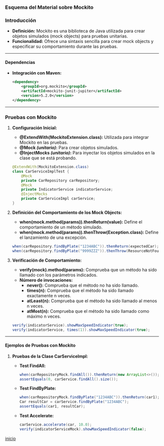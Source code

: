 ### Esquema del Material sobre Mockito

### Introducción
- **Definición:** Mockito es una biblioteca de Java utilizada para crear objetos simulados (mock objects) para pruebas unitarias.
- **Funcionalidad:** Ofrece una sintaxis sencilla para crear mock objects y especificar su comportamiento durante las pruebas.

---

#### Dependencias
- **Integración con Maven:**
  ```xml
  <dependency>
      <groupId>org.mockito</groupId>
      <artifactId>mockito-junit-jupiter</artifactId>
      <version>5.2.0</version>
  </dependency>
  ```
---

### Pruebas con Mockito

1. **Configuración Inicial:**
   - **@ExtendWith(MockitoExtension.class):** Utilizada para integrar Mockito en las pruebas.
   - **@Mock *(unitario)*:** Para crear objetos simulados.
   - **@InjectMocks *(unitario)*:** Para inyectar los objetos simulados en la clase que se está probando.

   ```java
   @ExtendWith(MockitoExtension.class)
   class CarServiceImplTest {
       @Mock
       private CarRepository carRepository;
       @Mock
       private IndicatorService indicatorService;
       @InjectMocks
       private CarServiceImpl carService;
   }
   ```

2. **Definición del Comportamiento de los Mock Objects:**
   - **when(mock.method(params)).thenReturn(value):** Define el comportamiento de un método simulado.
   - **when(mock.method(params)).thenThrow(Exception.class):** Define el lanzamiento de una excepción.

   ```java
   when(carRepository.findByPlate("1234ABC")).thenReturn(expectedCar);
   when(carRepository.findByPlate("9999ZZZ")).thenThrow(ResourceNotFoundException.class);
   ```

3. **Verificación de Comportamiento:**
   - **verify(mock).method(params):** Comprueba que un método ha sido llamado con los parámetros indicados.
   - **Número de invocaciones:**
     - **never():** Comprueba que el método no ha sido llamado.
     - **times(n):** Comprueba que el método ha sido llamado exactamente n veces.
     - **atLeast(n):** Comprueba que el método ha sido llamado al menos n veces.
     - **atMost(n):** Comprueba que el método ha sido llamado como máximo n veces.

   ```java
   verify(indicatorService).showMaxSpeedIndicator(true);
   verify(indicatorService, times(1)).showMaxSpeedIndicator(true);
   ```

---

#### Ejemplos de Pruebas con Mockito

1. **Pruebas de la Clase CarServiceImpl:**
   - **Test FindAll:**
     ```java
     when(carRepositoryMock.findAll()).thenReturn(new ArrayList<>());
     assertEquals(0, carService.findAll().size());
     ```

   - **Test FindByPlate:**
     ```java
     when(carRepositoryMock.findByPlate("1234ABC")).thenReturn(car1);
     Car resultCar = carService.findByPlate("1234ABC");
     assertEquals(car1, resultCar);
     ```

   - **Test Accelerate:**
     ```java
     carService.accelerate(car, 10.0);
     verify(indicatorServiceMock).showMaxSpeedIndicator(false);
     ```

[inicio](../README.md)